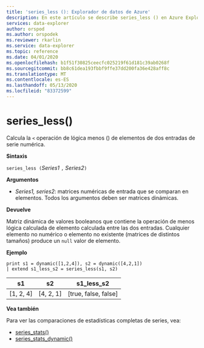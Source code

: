 ```yaml
---
title: 'series_less (): Explorador de datos de Azure'
description: En este artículo se describe series_less () en Azure Explorador de datos.
services: data-explorer
author: orspod
ms.author: orspodek
ms.reviewer: rkarlin
ms.service: data-explorer
ms.topic: reference
ms.date: 04/01/2020
ms.openlocfilehash: b1f51f30825ceecfc025219f61d181c39ab0268f
ms.sourcegitcommit: bb8c61dea193fbbf9ffe37dd200fa36e428aff8c
ms.translationtype: MT
ms.contentlocale: es-ES
ms.lasthandoff: 05/13/2020
ms.locfileid: "83372599"
---
```

# <a name="series_less"></a>series_less()

Calcula la `<` operación de lógica menos () de elementos de dos entradas de serie numérica.

**Sintaxis**

`series_less (`*Series1* `,` *Series2*`)`

**Argumentos**

* *Series1, series2*: matrices numéricas de entrada que se comparan en elementos. Todos los argumentos deben ser matrices dinámicas. 

**Devuelve**

Matriz dinámica de valores booleanos que contiene la operación de menos lógica calculada de elemento calculada entre las dos entradas. Cualquier elemento no numérico o elemento no existente (matrices de distintos tamaños) produce un `null` valor de elemento.

**Ejemplo**

<!-- csl: https://help.kusto.windows.net:443/Samples -->
```kusto
print s1 = dynamic([1,2,4]), s2 = dynamic([4,2,1])
| extend s1_less_s2 = series_less(s1, s2)
```

|s1|s2|s1_less_s2|
|---|---|---|
|[1, 2, 4]|[4, 2, 1]|[true, false, false]|

**Vea también**

Para ver las comparaciones de estadísticas completas de series, vea:
* [series_stats()](series-statsfunction.md)
* [series_stats_dynamic()](series-stats-dynamicfunction.md)
